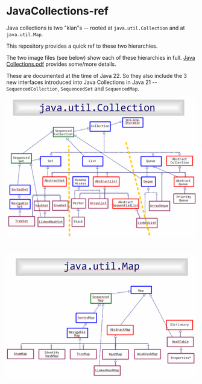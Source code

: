 # JavaCollections-ref


Java collections is two "klan"s -- rooted at `java.util.Collection` and at `java.util.Map`. 

This repository provides a quick ref to these two hierarchies. 

The two image files (see below) show each of these hierarchies in full. 
[Java Collections.pdf](https://github.com/ayseA/JavaCollections-lookup/blob/main/Java%20Collections.pdf) provides some/more details. 

These are documented at the time of Java 22. So they also include the 3 new interfaces introduced into Java Collections in Java 21 -- `SequencedCollection`, `SequencedSet` and `SequencedMap`.








![java.util.Collection](coll.png "Collection") 



#




![java.util.Map](map.png "Map") 

